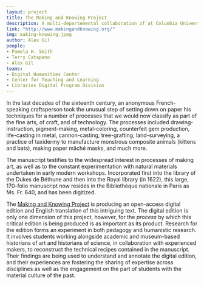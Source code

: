 ```yaml
---
layout: project
title: The Making and Knowing Project
description: A multi-departemental collaboration of at Columbia University to understand and produce a digital edition of the manuscript Ms. Fr. 640.
link: "http://www.makingandknowing.org/"
img: making-knowing.jpeg
author: Alex Gil
people:
- Pamela H. Smith
- Terry Catapano
- Alex Gil
teams:
- Digital Humanities Center
- Center for Teaching and Learning
- Libraries Digital Program Division
---
```


In the last decades of the sixteenth century, an anonymous French-speaking craftsperson took the unusual step of setting down on paper his techniques for a number of processes that we would now classify as part of the fine arts, of craft, and of technology. The processes included drawing-instruction, pigment-making, metal-coloring, counterfeit gem production, life-casting in metal, cannon-casting, tree-grafting, land-surveying, a practice of taxidermy to manufacture monstrous composite animals (kittens and bats), making paper mâché masks, and much more.

The manuscript testifies to the widespread interest in processes of making art, as well as to the constant experimentation with natural materials undertaken in early modern workshops. Incorporated first into the library of the Dukes de Béthune and then into the Royal library (in 1622), this large, 170-folio manuscript now resides in the Bibliothèque nationale in Paris as Ms. Fr. 640, and has been digitized.

The <a href="http://www.makingandknowing.org/">Making and Knowing Project</a> is producing an open-access digital edition and English translation of this intriguing text. The digital edition is only one dimension of this project, however, for the <em>process </em>by which this critical edition is being produced is as important as its product. Research for the edition forms an experiment in both pedagogy and humanistic research. It involves students working alongside academic and museum-based historians of art and historians of science, in collaboration with experienced makers, to reconstruct the technical recipes contained in the manuscript. Their findings are being used to understand and annotate the digital edition, and their experiences are fostering the sharing of expertise across disciplines as well as the engagement on the part of students with the material culture of the past.